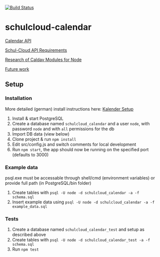 [![Build Status](https://travis-ci.org/schul-cloud/schulcloud-calendar.svg?branch=master)](https://travis-ci.org/schul-cloud/schulcloud-calendar)

# schulcloud-calendar

[Calendar API](https://schul-cloud.github.io/schulcloud-calendar/#/default)

[Schul-Cloud API Requirements](https://github.com/schulcloud/schulcloud-calendar/blob/master/wiki/schulcloud-api-requirements.md)

[Research of Caldav Modules for Node](https://github.com/schulcloud/schulcloud-calendar/blob/master/wiki/node-caldav-research.md)

[Future work](https://github.com/schulcloud/schulcloud-calendar/blob/master/wiki/future-work.md)

## Setup
### Installation
More detailed (german) install instructions here: [Kalender Setup](https://docs.schul-cloud.org/display/SCDOK/Setup#Setup-Kalender)
1. Install & start PostgreSQL
2. Create a database named `schulcloud_calendar` and a user `node`, with password `node` and with `all` permissions for the db
3. Import DB data (view below)
4. Clone project & run `npm install`
5. Edit src/config.js and switch comments for local development
6. Run `npm start`, the app should now be running on the specified port (defaults to 3000)

### Example data
psql.exe must be accessable through shell/cmd (environment variables) or provide full path (in PostgreSQL/bin folder)
1. Create tables with `psql -U node -d schulcloud_calendar -a -f schema.sql`
2. Insert example data using `psql -U node -d schulcloud_calendar -a -f example_data.sql`

### Tests
1. Create a database named `schulcloud_calendar_test` and setup as described above
2. Create tables with `psql -U node -d schulcloud_calendar_test -a -f schema.sql`
3. Run `npm test`
